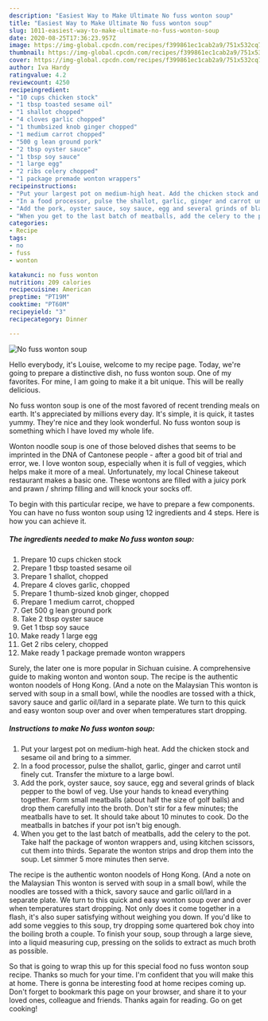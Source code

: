 ```yaml
---
description: "Easiest Way to Make Ultimate No fuss wonton soup"
title: "Easiest Way to Make Ultimate No fuss wonton soup"
slug: 1011-easiest-way-to-make-ultimate-no-fuss-wonton-soup
date: 2020-08-25T17:36:23.957Z
image: https://img-global.cpcdn.com/recipes/f399861ec1cab2a9/751x532cq70/no-fuss-wonton-soup-recipe-main-photo.jpg
thumbnail: https://img-global.cpcdn.com/recipes/f399861ec1cab2a9/751x532cq70/no-fuss-wonton-soup-recipe-main-photo.jpg
cover: https://img-global.cpcdn.com/recipes/f399861ec1cab2a9/751x532cq70/no-fuss-wonton-soup-recipe-main-photo.jpg
author: Iva Hardy
ratingvalue: 4.2
reviewcount: 4250
recipeingredient:
- "10 cups chicken stock"
- "1 tbsp toasted sesame oil"
- "1 shallot chopped"
- "4 cloves garlic chopped"
- "1 thumbsized knob ginger chopped"
- "1 medium carrot chopped"
- "500 g lean ground pork"
- "2 tbsp oyster sauce"
- "1 tbsp soy sauce"
- "1 large egg"
- "2 ribs celery chopped"
- "1 package premade wonton wrappers"
recipeinstructions:
- "Put your largest pot on medium-high heat. Add the chicken stock and sesame oil and bring to a simmer."
- "In a food processor, pulse the shallot, garlic, ginger and carrot until finely cut. Transfer the mixture to a large bowl."
- "Add the pork, oyster sauce, soy sauce, egg and several grinds of black pepper to the bowl of veg. Use your hands to knead everything together. Form small meatballs (about half the size of golf balls) and drop them carefully into the broth. Don&#39;t stir for a few minutes; the meatballs have to set. It should take about 10 minutes to cook. Do the meatballs in batches if your pot isn&#39;t big enough."
- "When you get to the last batch of meatballs, add the celery to the pot. Take half the package of wonton wrappers and, using kitchen scissors, cut them into thirds. Separate the wonton strips and drop them into the soup. Let simmer 5 more minutes then serve."
categories:
- Recipe
tags:
- no
- fuss
- wonton

katakunci: no fuss wonton 
nutrition: 209 calories
recipecuisine: American
preptime: "PT19M"
cooktime: "PT60M"
recipeyield: "3"
recipecategory: Dinner

---
```



![No fuss wonton soup](https://img-global.cpcdn.com/recipes/f399861ec1cab2a9/751x532cq70/no-fuss-wonton-soup-recipe-main-photo.jpg)

Hello everybody, it's Louise, welcome to my recipe page. Today, we're going to prepare a distinctive dish, no fuss wonton soup. One of my favorites. For mine, I am going to make it a bit unique. This will be really delicious.

No fuss wonton soup is one of the most favored of recent trending meals on earth. It's appreciated by millions every day. It's simple, it is quick, it tastes yummy. They're nice and they look wonderful. No fuss wonton soup is something which I have loved my whole life.

Wonton noodle soup is one of those beloved dishes that seems to be imprinted in the DNA of Cantonese people - after a good bit of trial and error, we. I love wonton soup, especially when it is full of veggies, which helps make it more of a meal. Unfortunately, my local Chinese takeout restaurant makes a basic one. These wontons are filled with a juicy pork and prawn / shrimp filling and will knock your socks off.


To begin with this particular recipe, we have to prepare a few components. You can have no fuss wonton soup using 12 ingredients and 4 steps. Here is how you can achieve it.

<!--inarticleads1-->

##### The ingredients needed to make No fuss wonton soup:

1. Prepare 10 cups chicken stock
1. Prepare 1 tbsp toasted sesame oil
1. Prepare 1 shallot, chopped
1. Prepare 4 cloves garlic, chopped
1. Prepare 1 thumb-sized knob ginger, chopped
1. Prepare 1 medium carrot, chopped
1. Get 500 g lean ground pork
1. Take 2 tbsp oyster sauce
1. Get 1 tbsp soy sauce
1. Make ready 1 large egg
1. Get 2 ribs celery, chopped
1. Make ready 1 package premade wonton wrappers


Surely, the later one is more popular in Sichuan cuisine. A comprehensive guide to making wonton and wonton soup. The recipe is the authentic wonton noodels of Hong Kong. (And a note on the Malaysian This wonton is served with soup in a small bowl, while the noodles are tossed with a thick, savory sauce and garlic oil/lard in a separate plate. We turn to this quick and easy wonton soup over and over when temperatures start dropping. 

<!--inarticleads2-->

##### Instructions to make No fuss wonton soup:

1. Put your largest pot on medium-high heat. Add the chicken stock and sesame oil and bring to a simmer.
1. In a food processor, pulse the shallot, garlic, ginger and carrot until finely cut. Transfer the mixture to a large bowl.
1. Add the pork, oyster sauce, soy sauce, egg and several grinds of black pepper to the bowl of veg. Use your hands to knead everything together. Form small meatballs (about half the size of golf balls) and drop them carefully into the broth. Don&#39;t stir for a few minutes; the meatballs have to set. It should take about 10 minutes to cook. Do the meatballs in batches if your pot isn&#39;t big enough.
1. When you get to the last batch of meatballs, add the celery to the pot. Take half the package of wonton wrappers and, using kitchen scissors, cut them into thirds. Separate the wonton strips and drop them into the soup. Let simmer 5 more minutes then serve.


The recipe is the authentic wonton noodels of Hong Kong. (And a note on the Malaysian This wonton is served with soup in a small bowl, while the noodles are tossed with a thick, savory sauce and garlic oil/lard in a separate plate. We turn to this quick and easy wonton soup over and over when temperatures start dropping. Not only does it come together in a flash, it&#39;s also super satisfying without weighing you down. If you&#39;d like to add some veggies to this soup, try dropping some quartered bok choy into the boiling broth a couple. To finish your soup, soup through a large sieve, into a liquid measuring cup, pressing on the solids to extract as much broth as possible. 

So that is going to wrap this up for this special food no fuss wonton soup recipe. Thanks so much for your time. I'm confident that you will make this at home. There is gonna be interesting food at home recipes coming up. Don't forget to bookmark this page on your browser, and share it to your loved ones, colleague and friends. Thanks again for reading. Go on get cooking!
